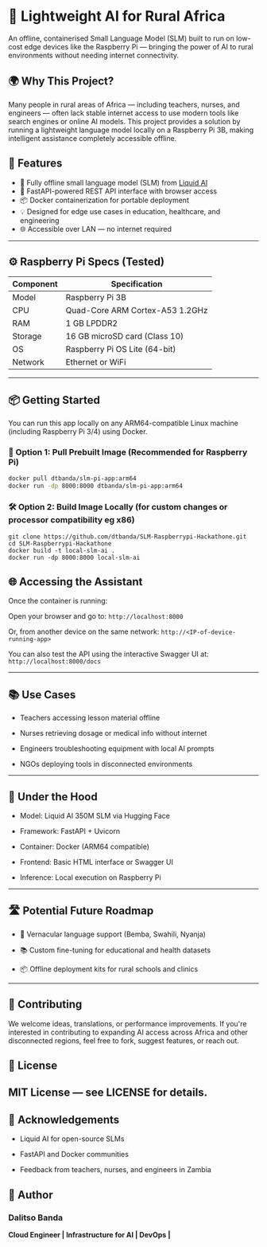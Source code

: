 # 🧠 Lightweight AI for Rural Africa

An offline, containerised Small Language Model (SLM) built to run on low-cost edge devices like the Raspberry Pi — bringing the power of AI to rural environments without needing internet connectivity.

## 🌍 Why This Project?

Many people in rural areas of Africa — including teachers, nurses, and engineers — often lack stable internet access to use modern tools like search engines or online AI models. This project provides a solution by running a lightweight language model locally on a Raspberry Pi 3B, making intelligent assistance completely accessible offline.

## 🚀 Features

- 🧠 Fully offline small language model (SLM) from [Liquid AI](https://huggingface.co/LiquidAI)
- 🐍 FastAPI-powered REST API interface with browser access
- 📦 Docker containerization for portable deployment
- 💡 Designed for edge use cases in education, healthcare, and engineering
- 🌐 Accessible over LAN — no internet required

---

## ⚙️ Raspberry Pi Specs (Tested)

| Component         | Specification                        |
|------------------|--------------------------------------|
| Model             | Raspberry Pi 3B                      |
| CPU               | Quad-Core ARM Cortex-A53 1.2GHz     |
| RAM               | 1 GB LPDDR2                         |
| Storage           | 16 GB microSD card (Class 10)        |
| OS                | Raspberry Pi OS Lite (64-bit)        |
| Network           | Ethernet or WiFi                     |

---

## 📦 Getting Started

You can run this app locally on any ARM64-compatible Linux machine (including Raspberry Pi 3/4) using Docker.

### 🔄 Option 1: Pull Prebuilt Image (Recommended for Raspberry Pi)

```bash
docker pull dtbanda/slm-pi-app:arm64
docker run -dp 8000:8000 dtbanda/slm-pi-app:arm64
```
### 🛠 Option 2: Build Image Locally (for custom changes or processor compatibility eg x86)

```
git clone https://github.com/dtbanda/SLM-Raspberrypi-Hackathone.git
cd SLM-Raspberrypi-Hackathone
docker build -t local-slm-ai .
docker run -dp 8000:8000 local-slm-ai
````
## 🌐 Accessing the Assistant

Once the container is running:

Open your browser and go to: `http://localhost:8000`

Or, from another device on the same network: `http://<IP-of-device-running-app>`

You can also test the API using the interactive Swagger UI at:
`http://localhost:8000/docs`

------
## 📚 Use Cases

- Teachers accessing lesson material offline

- Nurses retrieving dosage or medical info without internet

- Engineers troubleshooting equipment with local AI prompts

- NGOs deploying tools in disconnected environments

-------
## 🔬 Under the Hood

- Model: Liquid AI 350M SLM via Hugging Face

- Framework: FastAPI + Uvicorn

- Container: Docker (ARM64 compatible)

- Frontend: Basic HTML interface or Swagger UI

- Inference: Local execution on Raspberry Pi
-----
## 🛣 Potential Future Roadmap
- 🔡 Vernacular language support (Bemba, Swahili, Nyanja)

- 📚 Custom fine-tuning for educational and health datasets

- 📦 Offline deployment kits for rural schools and clinics
------  
## 🤝 Contributing
We welcome ideas, translations, or performance improvements. If you're interested in contributing to expanding AI access across Africa and other disconnected regions, feel free to fork, suggest features, or reach out.

## 📄 License
MIT License — see LICENSE for details.
-----
## 🙏 Acknowledgements
- Liquid AI for open-source SLMs

- FastAPI and Docker communities

- Feedback from teachers, nurses, and engineers in Zambia

## 📣 Author
### Dalitso Banda
**Cloud Engineer | Infrastructure for AI | DevOps |**


